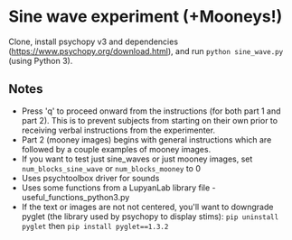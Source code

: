 # Sine wave experiment (+Mooneys!)

Clone, install psychopy v3 and dependencies (https://www.psychopy.org/download.html), and run
`python sine_wave.py` (using Python 3). 

## Notes
* Press 'q' to proceed onward from the instructions (for both part 1 and part 2). This is to prevent subjects from starting on their own prior to receiving verbal instructions from the experimenter.
* Part 2 (mooney images) begins with general instructions which are followed by a couple examples of mooney images.
* If you want to test just sine_waves or just mooney images, set `num_blocks_sine_wave` or `num_blocks_mooney` to 0
* Uses psychtoolbox driver for sounds
* Uses some functions from a LupyanLab library file - useful_functions_python3.py
* If the text or images are not not centered, you'll want to downgrade pyglet (the library used by psychopy to display stims): `pip uninstall pyglet` then `pip install pyglet==1.3.2`
